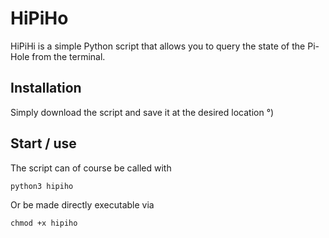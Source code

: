 # HiPiHo
HiPiHi is a simple Python script that allows you to query the state of the Pi-Hole from the terminal.

## Installation
Simply download the script and save it at the desired location °)

## Start / use
The script can of course be called with

    python3 hipiho

Or be made directly executable via

    chmod +x hipiho
